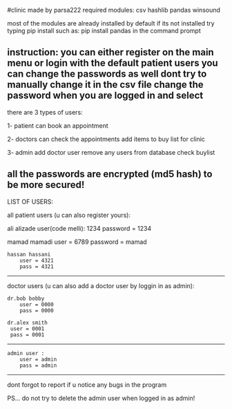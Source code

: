 #clinic
    made by parsa222
    required modules:
    csv
    hashlib
    pandas
    winsound


most of the modules are already installed by default
if its not installed
try typing
    pip install <module name>
    such as:
    pip install pandas
in the command prompt

instruction:
you can either register on the main menu
or login with the default patient users
you can change the passwords as well
dont try to manually change it in the csv file
change the password when you are logged in and select <change password>
----------------

there are 3 types of users:

1- patient
    can book an appointment

2- doctors
    can check the appointments
    add items to buy list for clinic

3- admin
    add doctor user
    remove any users from database
    check buylist




all the passwords are encrypted (md5 hash) to be more secured!
-----
LIST OF USERS:

all patient users (u can also register yours):

   ali alizade
    user(code melli): 1234
    password = 1234

   mamad mamadi
    user = 6789
    password = mamad

    hassan hassani
        user = 4321
        pass = 4321
------
doctor users (u can also add a doctor user by loggin in as admin):

    dr.bob bobby
        user = 0000
        pass = 0000

    dr.alex smith
     user = 0001
     pass = 0001
-------------
    
    admin user :
        user = admin
        pass = admin
-----------------------

dont forgot to report if u notice any bugs in the program


PS... do not try to delete the admin user when logged in as admin!
